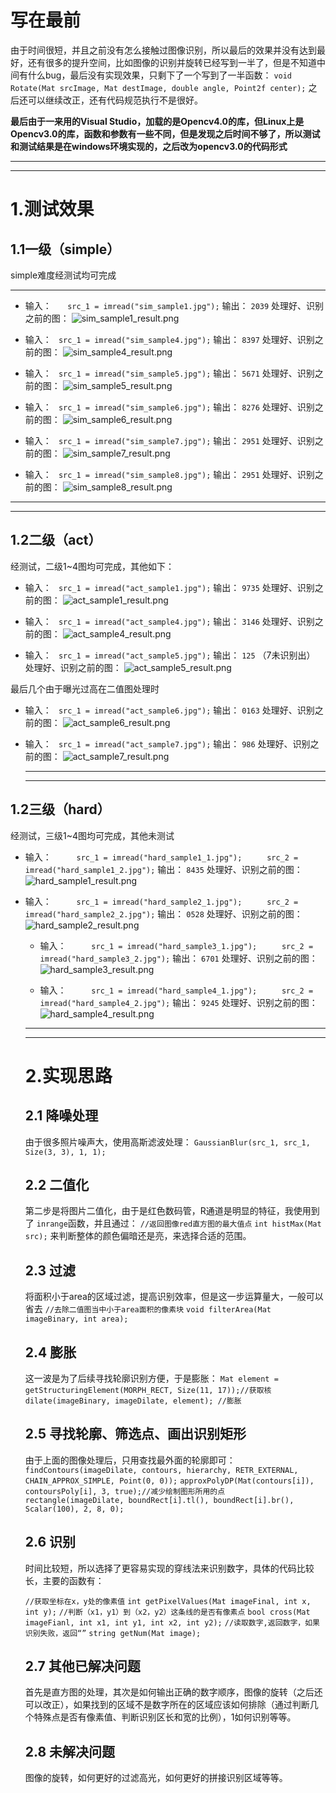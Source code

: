 # 写在最前

由于时间很短，并且之前没有怎么接触过图像识别，所以最后的效果并没有达到最好，还有很多的提升空间，比如图像的识别并旋转已经写到一半了，但是不知道中间有什么bug，最后没有实现效果，只剩下了一个写到了一半函数：
`void Rotate(Mat srcImage, Mat destImage, double angle, Point2f center);`
之后还可以继续改正，还有代码规范执行不是很好。

**最后由于一来用的Visual Studio，加载的是Opencv4.0的库，但Linux上是Opencv3.0的库，函数和参数有一些不同，但是发现之后时间不够了，所以测试和测试结果是在windows环境实现的，之后改为opencv3.0的代码形式**

***
***

# 1.测试效果

## 1.1一级（simple）
simple难度经测试均可完成

***
- 输入：
`	src_1 = imread("sim_sample1.jpg");`
输出：
`2039`
 处理好、识别之前的图：
![sim_sample1_result.png](https://i.loli.net/2020/10/11/clZNn7EaYpWFrb9.png)

- 输入：
  `	src_1 = imread("sim_sample4.jpg");`
  输出：
  `8397`
   处理好、识别之前的图：
  ![sim_sample4_result.png](https://i.loli.net/2020/10/11/YuhjAK9ZGm5QFoO.png)

- 输入：
  `	src_1 = imread("sim_sample5.jpg");`
  输出：
  `5671`
   处理好、识别之前的图：
  ![sim_sample5_result.png](https://i.loli.net/2020/10/11/iadpc1tbvg5z6ST.png)

- 输入：
  `	src_1 = imread("sim_sample6.jpg");`
  输出：
  `8276`
   处理好、识别之前的图：
  ![sim_sample6_result.png](https://i.loli.net/2020/10/11/pQg9iT3aVcXKURv.png)

- 输入：
  `	src_1 = imread("sim_sample7.jpg");`
  输出：
  `2951`
   处理好、识别之前的图：
  ![sim_sample7_result.png](https://i.loli.net/2020/10/11/LomDU6hHpeiO82V.png)

- 输入：
  `	src_1 = imread("sim_sample8.jpg");`
  输出：
  `2951`
   处理好、识别之前的图：
  ![sim_sample8_result.png](https://i.loli.net/2020/10/11/ZIcqtvnpxAO3NMD.png)

***
***

## 1.2二级（act）
经测试，二级1~4图均可完成，其他如下：

- 输入：
  `	src_1 = imread("act_sample1.jpg");`
  输出：
  `9735`
   处理好、识别之前的图：
  ![act_sample1_result.png](https://i.loli.net/2020/10/11/8VuA4bt6FCJOWUg.png)

- 输入：
  `	src_1 = imread("act_sample4.jpg");`
  输出：
  `3146`
   处理好、识别之前的图：
  ![act_sample4_result.png](https://i.loli.net/2020/10/11/v51fAzWYhcZiTSJ.png)

- 输入：
  `	src_1 = imread("act_sample5.jpg");`
  输出：
  `125`
  （7未识别出）
   处理好、识别之前的图：
  ![act_sample5_result.png](https://i.loli.net/2020/10/11/7mOzByVhdc9W5tk.png)

最后几个由于曝光过高在二值图处理时

- 输入：
  `	src_1 = imread("act_sample6.jpg");`
  输出：
  `0163`
  处理好、识别之前的图：
  ![act_sample6_result.png](https://i.loli.net/2020/10/11/6TsEFzkSOd1Zuva.png)


- 输入：
  `	src_1 = imread("act_sample7.jpg");`
  输出：
  `986`
   处理好、识别之前的图：
  ![act_sample7_result.png](https://i.loli.net/2020/10/11/jhdXWnqJOSwmolP.png)
  
  ***
  ***
## 1.2三级（hard）
经测试，三级1~4图均可完成，其他未测试


- 输入：
  `		src_1 = imread("hard_sample1_1.jpg");`
  `		src_2 = imread("hard_sample1_2.jpg");`
  输出：
  `8435`
   处理好、识别之前的图：
![hard_sample1_result.png](https://i.loli.net/2020/10/11/UztIA5ix2NT8qL3.png)


- 输入：
  `		src_1 = imread("hard_sample2_1.jpg");`
  `		src_2 = imread("hard_sample2_2.jpg");`
  输出：
  `0528`
   处理好、识别之前的图：
  ![hard_sample2_result.png](https://i.loli.net/2020/10/11/BKzhmVC9ZFP1aMd.png)
  
  
  - 输入：
  `		src_1 = imread("hard_sample3_1.jpg");`
  `		src_2 = imread("hard_sample3_2.jpg");`
  输出：
  `6701`
   处理好、识别之前的图：
  ![hard_sample3_result.png](https://i.loli.net/2020/10/11/F8ndRhMPiVTzmKS.png)
  
  
   - 输入：
  `		src_1 = imread("hard_sample4_1.jpg");`
  `		src_2 = imread("hard_sample4_2.jpg");`
  输出：
  `9245`
  处理好、识别之前的图：
  ![hard_sample4_result.png](https://i.loli.net/2020/10/11/qyr3uimL1ZaxjhY.png)
  
  
  ***
  ***
  # 2.实现思路
  
  
  ## 2.1 降噪处理
  
  由于很多照片噪声大，使用高斯滤波处理：
  `GaussianBlur(src_1, src_1, Size(3, 3), 1, 1);`
  
  ## 2.2 二值化
  
  第二步是将图片二值化，由于是红色数码管，R通道是明显的特征，我使用到了 `inrange`函数，并且通过：
  `//返回图像red直方图的最大值点`
  `int histMax(Mat src);`
  来判断整体的颜色偏暗还是亮，来选择合适的范围。
  
  ## 2.3 过滤
  
  将面积小于area的区域过滤，提高识别效率，但是这一步运算量大，一般可以省去
  `//去除二值图当中小于area面积的像素块`
  `void filterArea(Mat imageBinary, int area);`
  ## 2.4 膨胀
  
  这一波是为了后续寻找轮廓识别方便，于是膨胀：
  `Mat element = getStructuringElement(MORPH_RECT, Size(11, 17));//获取核
	dilate(imageBinary, imageDilate, element); //膨胀`
	
  ## 2.5 寻找轮廓、筛选点、画出识别矩形
  
  由于上面的图像处理后，只用查找最外面的轮廓即可：
  `findContours(imageDilate, contours, hierarchy, RETR_EXTERNAL, CHAIN_APPROX_SIMPLE, Point(0, 0));`
  `approxPolyDP(Mat(contours[i]), contoursPoly[i], 3, true);//减少绘制图形所用的点`
  `rectangle(imageDilate, boundRect[i].tl(), boundRect[i].br(), Scalar(100), 2, 8, 0);`
  ## 2.6 识别
  时间比较短，所以选择了更容易实现的穿线法来识别数字，具体的代码比较长，主要的函数有：
  
  `//获取坐标在x，y处的像素值`
  `int getPixelValues(Mat imageFinal, int x, int y);`
  `//判断（x1，y1）到（x2，y2）这条线的是否有像素点`
  `bool cross(Mat imageFianl, int x1, int y1, int x2, int y2);`
  `//读取数字,返回数字，如果识别失败，返回“”`
  `string getNum(Mat image);`
  
  ## 2.7 其他已解决问题
  首先是直方图的处理，其次是如何输出正确的数字顺序，图像的旋转（之后还可以改正），如果找到的区域不是数字所在的区域应该如何排除（通过判断几个特殊点是否有像素值、判断识别区长和宽的比例），1如何识别等等。
  
  ## 2.8 未解决问题
  图像的旋转，如何更好的过滤高光，如何更好的拼接识别区域等等。
  
  
